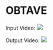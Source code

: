 # OBTAVE

Input Video:
![](https://github.com/Nahush04/OBTAVE/blob/main/test%20videos/ezgif.com-gif-maker.gif)

Output Video:
![](https://github.com/Nahush04/OBTAVE/blob/main/test%20videos/ezgif.com-gif-maker.gif)
